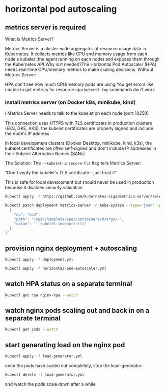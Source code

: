 # horizontal pod autoscaling

## metrics server is required

What is Metrics Server?

Metrics Server is a cluster-wide aggregator of resource usage data in Kubernetes. It collects metrics like CPU and memory usage from each node's kubelet (the agent running on each node) and exposes them through the Kubernetes API.Why is it needed?The Horizontal Pod Autoscaler (HPA) needs real-time CPU/memory metrics to make scaling decisions. Without Metrics Server:

HPA can't see how much CPU/memory pods are using
You get errors like unable to get metrics for resource cpu
`kubectl top` commands don't work

### install metrics server (on Docker k8s, minikube, kind)

ℹ️ Metrics Server needs to talk to the kubelet on each node (port 10250)

This connection uses HTTPS with TLS certificates
In production clusters (EKS, GKE, AKS), the kubelet certificates are properly signed and include the node's IP address

In local development clusters (Docker Desktop, minikube, kind, k3s), the kubelet certificates are often self-signed and don't include IP addresses in their Subject Alternative Names (SANs)

The Solution:
The `--kubelet-insecure-tls` flag tells Metrics Server:

"Don't verify the kubelet's TLS certificate - just trust it"

This is safe for local development but should never be used in production because it disables security validation.


```bash
kubectl apply -f https://github.com/kubernetes-sigs/metrics-server/releases/latest/download/components.yaml

kubectl patch deployment metrics-server -n kube-system --type='json' -p='[
  {
    "op": "add",
    "path": "/spec/template/spec/containers/0/args/-",
    "value": "--kubelet-insecure-tls"
  }
]'
```

## provision nginx deployment + autoscaling

```bash
kubectl apply -f deployment.yml

kubectl apply -f horizontal-pod-autoscaler.yml
```

## watch HPA status on a separate terminal

```bash
kubectl get hpa nginx-hpa --watch
```

## watch nginx pods scaling out and back in on a separate terminal

```bash
kubectl get pods --watch
```

## start generating load on the nginx pod

```bash
kubectl apply -f load-generator.yml
```

once the pods have scaled out completely, stop the load-generator:

```bash
kubectl delete -f load-generator.yml
````

and watch the pods scale down after a while